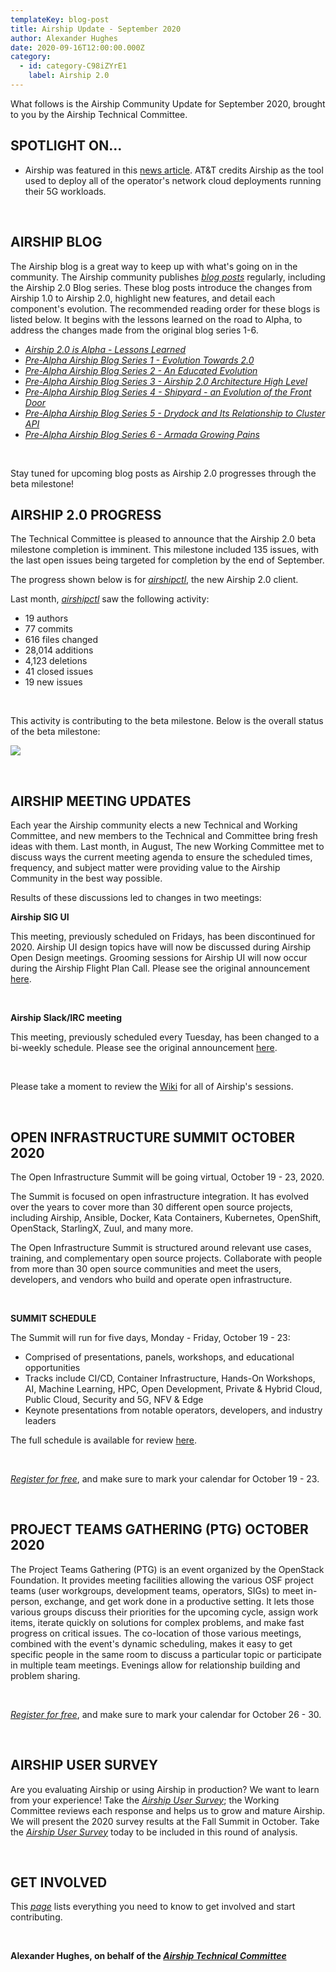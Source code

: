 ```yaml
---
templateKey: blog-post
title: Airship Update - September 2020
author: Alexander Hughes
date: 2020-09-16T12:00:00.000Z
category:
  - id: category-C98iZYrE1
    label: Airship 2.0
---
```


What follows is the Airship Community Update for September 2020, brought to you by the Airship Technical Committee.
<!-- more -->

## **SPOTLIGHT ON...**

- Airship was featured in this [news article](
  https://www.sdxcentral.com/articles/news/atts-network-cloud-guru-frames-open-source-vision/2020/09/). AT&T credits
  Airship as the tool used to deploy all of the operator's network cloud deployments running their 5G workloads.

<br>

## **AIRSHIP BLOG**

The Airship blog is a great way to keep up with what's going on in the community. The Airship community publishes
[_blog posts_](https://www.airshipit.org/blog/) regularly, including the Airship 2.0 Blog series. These blog posts
introduce the changes from Airship 1.0 to Airship 2.0, highlight new features, and detail each component's evolution.
The recommended reading order for these blogs is listed below. It begins with the lessons learned on the road to Alpha,
to address the changes made from the original blog series 1-6.

- [*Airship 2.0 is Alpha - Lessons Learned*](https://www.airshipit.org/blog/airship2-is-alpha/)
- [*Pre-Alpha Airship Blog Series 1 - Evolution Towards 2.0*](
  https://www.airshipit.org/blog/pre-alpha-airship-blog-series-1-evolution-towards-2.0/)
- [*Pre-Alpha Airship Blog Series 2 - An Educated Evolution*](
  https://www.airshipit.org/blog/pre-alpha-airship-blog-series-2-an-educated-evolution/)
- [*Pre-Alpha Airship Blog Series 3 - Airship 2.0 Architecture High Level*](
  https://www.airshipit.org/blog/pre-alpha-airship-blog-series-3-airship-2.0-architecture-high-level/)
- [*Pre-Alpha Airship Blog Series 4 - Shipyard - an Evolution of the Front Door*](
  https://www.airshipit.org/blog/pre-alpha-airship-blog-series-4-shipyard-an-evolution-of-the-front-door/)
- [*Pre-Alpha Airship Blog Series 5 - Drydock and Its Relationship to Cluster API*](
  https://www.airshipit.org/blog/pre-alpha-airship-blog-series-5-drydock-and-its-relationship-to-cluster-api/)
- [*Pre-Alpha Airship Blog Series 6 - Armada Growing Pains*](
  https://www.airshipit.org/blog/pre-alpha-airship-blog-series-6-armada-growing-pains/)

<br>

Stay tuned for upcoming blog posts as Airship 2.0 progresses through the beta milestone!

## **AIRSHIP 2.0 PROGRESS**

The Technical Committee is pleased to announce that the Airship 2.0 beta milestone completion is imminent. This
milestone included 135 issues, with the last open issues being targeted for completion by the end of September.

The progress shown below is for [_airshipctl_](https://opendev.org/airship/airshipctl), the new Airship 2.0 client.

Last month, [_airshipctl_](https://opendev.org/airship/airshipctl) saw the following activity:

* 19 authors
* 77 commits
* 616 files changed
* 28,014 additions
* 4,123 deletions
* 41 closed issues
* 19 new issues

<br>

This activity is contributing to the beta milestone. Below is the overall status of the beta milestone:

![](/images/beta_status_september_2020.png)

<br>

## **AIRSHIP MEETING UPDATES**

Each year the Airship community elects a new Technical and Working Committee, and new members to the Technical and
Committee bring fresh ideas with them. Last month, in August, The new Working Committee met to discuss ways the current
meeting agenda to ensure the scheduled times, frequency, and subject matter were providing value to the Airship
Community in the best way possible.

Results of these discussions led to changes in two meetings:

**Airship SIG UI**

This meeting, previously scheduled on Fridays, has been discontinued for 2020. Airship UI design topics have will now be
discussed during Airship Open Design meetings. Grooming sessions for Airship UI will now occur during the Airship Flight
Plan Call. Please see the original announcement [here](
http://lists.airshipit.org/pipermail/airship-discuss/2020-September/001085.html).

<br>

**Airship Slack/IRC meeting**

This meeting, previously scheduled every Tuesday, has been changed to a bi-weekly schedule. Please see the original
announcement [here](http://lists.airshipit.org/pipermail/airship-discuss/2020-August/001080.html).

<br>

Please take a moment to review the [Wiki](https://wiki.openstack.org/wiki/Airship#Get_in_Touch) for all of Airship's
sessions. 

<br>

## **OPEN INFRASTRUCTURE SUMMIT OCTOBER 2020**

The Open Infrastructure Summit will be going virtual, October 19 - 23, 2020.

The Summit is focused on open infrastructure integration. It has evolved over the years to cover more than 30 different
open source projects, including Airship, Ansible, Docker, Kata Containers, Kubernetes, OpenShift, OpenStack, StarlingX,
Zuul, and many more.

The Open Infrastructure Summit is structured around relevant use cases, training, and complementary open source
projects. Collaborate with people from more than 30 open source communities and meet the users, developers, and vendors
who build and operate open infrastructure.

<br>

**SUMMIT SCHEDULE**

The Summit will run for five days, Monday - Friday, October 19 - 23:
- Comprised of presentations, panels, workshops, and educational opportunities
- Tracks include CI/CD, Container Infrastructure, Hands-On Workshops, AI, Machine Learning, HPC, Open Development,
  Private & Hybrid Cloud, Public Cloud, Security and 5G, NFV & Edge
- Keynote presentations from notable operators, developers, and industry leaders 

The full schedule is available for review [here](https://www.openstack.org/summit/2020/summit-schedule#day=2020-10-19).

<br>

[_Register for free_](https://openinfrasummit2020.eventbrite.com/), and make sure to mark your calendar for
October 19 - 23. 

<br>

## **PROJECT TEAMS GATHERING (PTG) OCTOBER 2020**

The Project Teams Gathering (PTG) is an event organized by the OpenStack Foundation. It provides meeting facilities
allowing the various OSF project teams (user workgroups, development teams, operators, SIGs) to meet in-person,
exchange, and get work done in a productive setting. It lets those various groups discuss their priorities for the
upcoming cycle, assign work items, iterate quickly on solutions for complex problems, and make fast progress on critical
issues. The co-location of those various meetings, combined with the event's dynamic scheduling, makes it easy to get
specific people in the same room to discuss a particular topic or participate in multiple team meetings. Evenings allow
for relationship building and problem sharing.

<br>

[_Register for free_](https://october2020ptg.eventbrite.com/), and make sure to mark your calendar for October 26 - 30. 

<br>

## **AIRSHIP USER SURVEY**

Are you evaluating Airship or using Airship in production? We want to learn from your experience! Take the [_Airship
User Survey_](https://www.surveymonkey.com/r/YKZ9NC2); the Working Committee reviews each response and helps us to grow
and mature Airship. We will present the 2020 survey results at the Fall Summit in October. Take the [_Airship User
Survey_](https://www.surveymonkey.com/r/YKZ9NC2) today to be included in this round of analysis.

<br>

## **GET INVOLVED**

This [_page_](https://www.airshipit.org/community/) lists everything you need to know to get involved and start
contributing. 

<br>

**Alexander Hughes, on behalf of the [_Airship Technical Committee_](
https://wiki.openstack.org/wiki/Airship/Airship-TC)**
